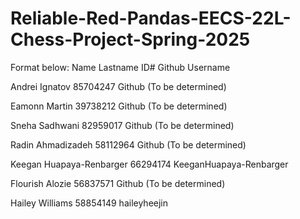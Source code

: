 # Reliable-Red-Pandas-EECS-22L-Chess-Project-Spring-2025
Format below:
Name    Lastname              ID#        Github Username

Andrei   Ignatov              85704247   Github (To be determined)

Eamonn   Martin               39738212   Github (To be determined)

Sneha    Sadhwani             82959017   Github (To be determined)

Radin    Ahmadizadeh          58112964   Github (To be determined)

Keegan   Huapaya-Renbarger    66294174   KeeganHuapaya-Renbarger

Flourish Alozie               56837571   Github (To be determined)

Hailey   Williams             58854149   haileyheejin
